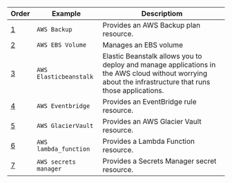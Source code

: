 
| Order |Example                        | Descriptiom                                                                              | 
|-|-------------------------------|------------------------------------------------------------------------------------------|
| [1](./examples/AWS%20backup/)  | `AWS Backup`                               | Provides an AWS Backup plan resource.              |
| [2](./examples/AWS%20EBS%20volume/)   | `AWS EBS Volume`                   | Manages an EBS volume                              |
| [3](./examples/AWS%20elastic%20beanstalk/)  | `AWS Elasticbeanstalk`        | Elastic Beanstalk allows you to deploy and manage applications in the AWS cloud without worrying about the infrastructure that runs those applications.                       |
| [4](./examples/AWS%20EventBridge/)   | `AWS Eventbridge`                    | Provides an EventBridge rule resource.             |
| [5](./examples/AWS%20GlacierVault/)    | `AWS GlacierVault`                 | Provides an AWS Glacier Vault resource.            |
| [6](./examples/AWS%20lambda_function/)  | `AWS lambda_function`             | Provides a Lambda Function resource.               |
| [7](./examples/AWS%20secrets%20manager/)      | `AWS secrets manager`       | Provides a Secrets Manager secret resource.        |